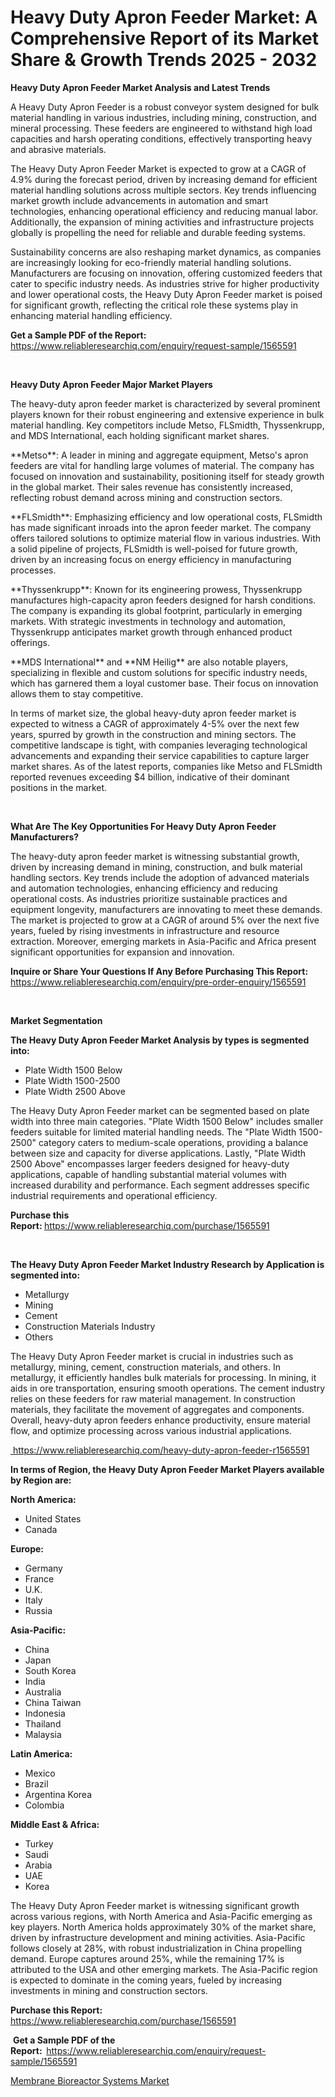 <p><h1>Heavy Duty Apron Feeder Market: A Comprehensive Report of its Market Share & Growth Trends 2025 - 2032</h1></p><p><strong>Heavy Duty Apron Feeder Market Analysis and Latest Trends</strong></p>
<p><p>A Heavy Duty Apron Feeder is a robust conveyor system designed for bulk material handling in various industries, including mining, construction, and mineral processing. These feeders are engineered to withstand high load capacities and harsh operating conditions, effectively transporting heavy and abrasive materials.</p><p>The Heavy Duty Apron Feeder Market is expected to grow at a CAGR of 4.9% during the forecast period, driven by increasing demand for efficient material handling solutions across multiple sectors. Key trends influencing market growth include advancements in automation and smart technologies, enhancing operational efficiency and reducing manual labor. Additionally, the expansion of mining activities and infrastructure projects globally is propelling the need for reliable and durable feeding systems. </p><p>Sustainability concerns are also reshaping market dynamics, as companies are increasingly looking for eco-friendly material handling solutions. Manufacturers are focusing on innovation, offering customized feeders that cater to specific industry needs. As industries strive for higher productivity and lower operational costs, the Heavy Duty Apron Feeder market is poised for significant growth, reflecting the critical role these systems play in enhancing material handling efficiency.</p></p>
<p><strong>Get a Sample PDF of the Report:&nbsp;</strong> <a href="https://www.reliableresearchiq.com/enquiry/request-sample/1565591?utm_campaign=1950&utm_medium=2&utm_source=Github&utm_content=ia&utm_term=16022025&utm_id=heavy-duty-apron-feeder">https://www.reliableresearchiq.com/enquiry/request-sample/1565591</a></p>
<p>&nbsp;</p>
<p><strong>Heavy Duty Apron Feeder Major Market Players</strong></p>
<p><p>The heavy-duty apron feeder market is characterized by several prominent players known for their robust engineering and extensive experience in bulk material handling. Key competitors include Metso, FLSmidth, Thyssenkrupp, and MDS International, each holding significant market shares.</p><p>**Metso**: A leader in mining and aggregate equipment, Metso's apron feeders are vital for handling large volumes of material. The company has focused on innovation and sustainability, positioning itself for steady growth in the global market. Their sales revenue has consistently increased, reflecting robust demand across mining and construction sectors.</p><p>**FLSmidth**: Emphasizing efficiency and low operational costs, FLSmidth has made significant inroads into the apron feeder market. The company offers tailored solutions to optimize material flow in various industries. With a solid pipeline of projects, FLSmidth is well-poised for future growth, driven by an increasing focus on energy efficiency in manufacturing processes.</p><p>**Thyssenkrupp**: Known for its engineering prowess, Thyssenkrupp manufactures high-capacity apron feeders designed for harsh conditions. The company is expanding its global footprint, particularly in emerging markets. With strategic investments in technology and automation, Thyssenkrupp anticipates market growth through enhanced product offerings.</p><p>**MDS International** and **NM Heilig** are also notable players, specializing in flexible and custom solutions for specific industry needs, which has garnered them a loyal customer base. Their focus on innovation allows them to stay competitive.</p><p>In terms of market size, the global heavy-duty apron feeder market is expected to witness a CAGR of approximately 4-5% over the next few years, spurred by growth in the construction and mining sectors. The competitive landscape is tight, with companies leveraging technological advancements and expanding their service capabilities to capture larger market shares. As of the latest reports, companies like Metso and FLSmidth reported revenues exceeding $4 billion, indicative of their dominant positions in the market.</p></p>
<p>&nbsp;</p>
<p><strong>What Are The Key Opportunities For Heavy Duty Apron Feeder Manufacturers?</strong></p>
<p><p>The heavy-duty apron feeder market is witnessing substantial growth, driven by increasing demand in mining, construction, and bulk material handling sectors. Key trends include the adoption of advanced materials and automation technologies, enhancing efficiency and reducing operational costs. As industries prioritize sustainable practices and equipment longevity, manufacturers are innovating to meet these demands. The market is projected to grow at a CAGR of around 5% over the next five years, fueled by rising investments in infrastructure and resource extraction. Moreover, emerging markets in Asia-Pacific and Africa present significant opportunities for expansion and innovation.</p></p>
<p><strong>Inquire or Share Your Questions If Any Before Purchasing This Report:</strong> <a href="https://www.reliableresearchiq.com/enquiry/pre-order-enquiry/1565591?utm_campaign=1950&utm_medium=2&utm_source=Github&utm_content=ia&utm_term=16022025&utm_id=heavy-duty-apron-feeder">https://www.reliableresearchiq.com/enquiry/pre-order-enquiry/1565591</a></p>
<p>&nbsp;</p>
<p><strong>Market Segmentation</strong></p>
<p><strong>The Heavy Duty Apron Feeder Market Analysis by types is segmented into:</strong></p>
<p><ul><li>Plate Width 1500 Below</li><li>Plate Width 1500-2500</li><li>Plate Width 2500 Above</li></ul></p>
<p><p>The Heavy Duty Apron Feeder market can be segmented based on plate width into three main categories. "Plate Width 1500 Below" includes smaller feeders suitable for limited material handling needs. The "Plate Width 1500-2500" category caters to medium-scale operations, providing a balance between size and capacity for diverse applications. Lastly, "Plate Width 2500 Above" encompasses larger feeders designed for heavy-duty applications, capable of handling substantial material volumes with increased durability and performance. Each segment addresses specific industrial requirements and operational efficiency.</p></p>
<p><strong>Purchase this Report:&nbsp;</strong><a href="https://www.reliableresearchiq.com/purchase/1565591?utm_campaign=1950&utm_medium=2&utm_source=Github&utm_content=ia&utm_term=16022025&utm_id=heavy-duty-apron-feeder">https://www.reliableresearchiq.com/purchase/1565591</a></p>
<p>&nbsp;</p>
<p><strong>The Heavy Duty Apron Feeder Market Industry Research by Application is segmented into:</strong></p>
<p><ul><li>Metallurgy</li><li>Mining</li><li>Cement</li><li>Construction Materials Industry</li><li>Others</li></ul></p>
<p><p>The Heavy Duty Apron Feeder market is crucial in industries such as metallurgy, mining, cement, construction materials, and others. In metallurgy, it efficiently handles bulk materials for processing. In mining, it aids in ore transportation, ensuring smooth operations. The cement industry relies on these feeders for raw material management. In construction materials, they facilitate the movement of aggregates and components. Overall, heavy-duty apron feeders enhance productivity, ensure material flow, and optimize processing across various industrial applications.</p></p>
<p><a href="https://www.reliableresearchiq.com/heavy-duty-apron-feeder-r1565591?utm_campaign=1950&utm_medium=2&utm_source=Github&utm_content=ia&utm_term=16022025&utm_id=heavy-duty-apron-feeder">&nbsp;https://www.reliableresearchiq.com/heavy-duty-apron-feeder-r1565591</a></p>
<p><strong>In terms of Region, the Heavy Duty Apron Feeder Market Players available by Region are:</strong></p>
<p>
    <p> <strong> North America: </strong>
        <ul>
            <li>United States</li>
            <li>Canada</li>
        </ul>
        </p> 
    <p> <strong> Europe: </strong>
        <ul>
            <li>Germany</li>
            <li>France</li>
            <li>U.K.</li>
            <li>Italy</li>
            <li>Russia</li>
        </ul>
        </p> 
    <p> <strong> Asia-Pacific: </strong>
        <ul>
            <li>China</li>
            <li>Japan</li>
            <li>South Korea</li>
            <li>India</li>
            <li>Australia</li>
            <li>China Taiwan</li>
            <li>Indonesia</li>
            <li>Thailand</li>
            <li>Malaysia</li>
        </ul>
        </p> 
    <p> <strong> Latin America: </strong>
        <ul>
            <li>Mexico</li>
            <li>Brazil</li>
            <li>Argentina Korea</li>
            <li>Colombia</li>
        </ul>
        </p> 
    <p> <strong> Middle East & Africa: </strong>
        <ul>
            <li>Turkey</li>
            <li>Saudi</li>
            <li>Arabia</li>
            <li>UAE</li>
            <li>Korea</li>
        </ul>
    </p>
    </p>
<p><p>The Heavy Duty Apron Feeder market is witnessing significant growth across various regions, with North America and Asia-Pacific emerging as key players. North America holds approximately 30% of the market share, driven by infrastructure development and mining activities. Asia-Pacific follows closely at 28%, with robust industrialization in China propelling demand. Europe captures around 25%, while the remaining 17% is attributed to the USA and other emerging markets. The Asia-Pacific region is expected to dominate in the coming years, fueled by increasing investments in mining and construction sectors.</p></p>
<p><strong>Purchase this Report: </strong><a href="https://www.reliableresearchiq.com/purchase/1565591?utm_campaign=1950&utm_medium=2&utm_source=Github&utm_content=ia&utm_term=16022025&utm_id=heavy-duty-apron-feeder">https://www.reliableresearchiq.com/purchase/1565591</a></p>
<p>&nbsp;<strong>Get a Sample PDF of the Report:&nbsp;&nbsp;</strong><a href="https://www.reliableresearchiq.com/enquiry/request-sample/1565591?utm_campaign=1950&utm_medium=2&utm_source=Github&utm_content=ia&utm_term=16022025&utm_id=heavy-duty-apron-feeder">https://www.reliableresearchiq.com/enquiry/request-sample/1565591</a></p>
<p><strong></strong></p>
<p><p><a href="https://github.com/OlenFleming68/Market-Research-Report-List-1/blob/main/membrane-bioreactor-systems-market.md?utm_campaign=1950&utm_medium=2&utm_source=Github&utm_content=ia&utm_term=16022025&utm_id=heavy-duty-apron-feeder">Membrane Bioreactor Systems Market</a></p></p>